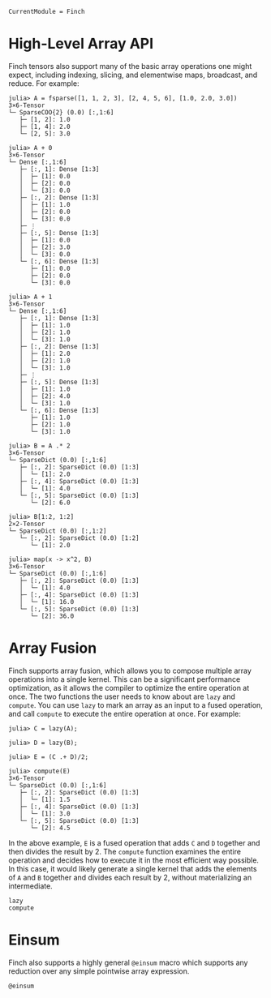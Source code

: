 ```@meta
CurrentModule = Finch
```

# High-Level Array API

Finch tensors also support many of the basic array operations one might expect,
including indexing, slicing, and elementwise maps, broadcast, and reduce.
For example:

```jldoctest example1; setup = :(using Finch)
julia> A = fsparse([1, 1, 2, 3], [2, 4, 5, 6], [1.0, 2.0, 3.0])
3×6-Tensor
└─ SparseCOO{2} (0.0) [:,1:6]
   ├─ [1, 2]: 1.0
   ├─ [1, 4]: 2.0
   └─ [2, 5]: 3.0

julia> A + 0
3×6-Tensor
└─ Dense [:,1:6]
   ├─ [:, 1]: Dense [1:3]
   │  ├─ [1]: 0.0
   │  ├─ [2]: 0.0
   │  └─ [3]: 0.0
   ├─ [:, 2]: Dense [1:3]
   │  ├─ [1]: 1.0
   │  ├─ [2]: 0.0
   │  └─ [3]: 0.0
   ├─ ⋮
   ├─ [:, 5]: Dense [1:3]
   │  ├─ [1]: 0.0
   │  ├─ [2]: 3.0
   │  └─ [3]: 0.0
   └─ [:, 6]: Dense [1:3]
      ├─ [1]: 0.0
      ├─ [2]: 0.0
      └─ [3]: 0.0

julia> A + 1
3×6-Tensor
└─ Dense [:,1:6]
   ├─ [:, 1]: Dense [1:3]
   │  ├─ [1]: 1.0
   │  ├─ [2]: 1.0
   │  └─ [3]: 1.0
   ├─ [:, 2]: Dense [1:3]
   │  ├─ [1]: 2.0
   │  ├─ [2]: 1.0
   │  └─ [3]: 1.0
   ├─ ⋮
   ├─ [:, 5]: Dense [1:3]
   │  ├─ [1]: 1.0
   │  ├─ [2]: 4.0
   │  └─ [3]: 1.0
   └─ [:, 6]: Dense [1:3]
      ├─ [1]: 1.0
      ├─ [2]: 1.0
      └─ [3]: 1.0

julia> B = A .* 2
3×6-Tensor
└─ SparseDict (0.0) [:,1:6]
   ├─ [:, 2]: SparseDict (0.0) [1:3]
   │  └─ [1]: 2.0
   ├─ [:, 4]: SparseDict (0.0) [1:3]
   │  └─ [1]: 4.0
   └─ [:, 5]: SparseDict (0.0) [1:3]
      └─ [2]: 6.0

julia> B[1:2, 1:2]
2×2-Tensor
└─ SparseDict (0.0) [:,1:2]
   └─ [:, 2]: SparseDict (0.0) [1:2]
      └─ [1]: 2.0

julia> map(x -> x^2, B)
3×6-Tensor
└─ SparseDict (0.0) [:,1:6]
   ├─ [:, 2]: SparseDict (0.0) [1:3]
   │  └─ [1]: 4.0
   ├─ [:, 4]: SparseDict (0.0) [1:3]
   │  └─ [1]: 16.0
   └─ [:, 5]: SparseDict (0.0) [1:3]
      └─ [2]: 36.0
```

# Array Fusion

Finch supports array fusion, which allows you to compose multiple array operations
into a single kernel. This can be a significant performance optimization, as it
allows the compiler to optimize the entire operation at once. The two functions
the user needs to know about are `lazy` and `compute`. You can use `lazy` to
mark an array as an input to a fused operation, and call `compute` to execute
the entire operation at once. For example:

```jldoctest example1
julia> C = lazy(A);

julia> D = lazy(B);

julia> E = (C .+ D)/2;

julia> compute(E)
3×6-Tensor
└─ SparseDict (0.0) [:,1:6]
   ├─ [:, 2]: SparseDict (0.0) [1:3]
   │  └─ [1]: 1.5
   ├─ [:, 4]: SparseDict (0.0) [1:3]
   │  └─ [1]: 3.0
   └─ [:, 5]: SparseDict (0.0) [1:3]
      └─ [2]: 4.5

```

In the above example, `E` is a fused operation that adds `C` and `D` together
and then divides the result by 2. The `compute` function examines the entire
operation and decides how to execute it in the most efficient way possible.
In this case, it would likely generate a single kernel that adds the elements of `A` and `B`
together and divides each result by 2, without materializing an intermediate.

```@docs
lazy
compute
```

# Einsum

Finch also supports a highly general `@einsum` macro which supports any reduction over any simple pointwise array expression.

```@docs
@einsum
```